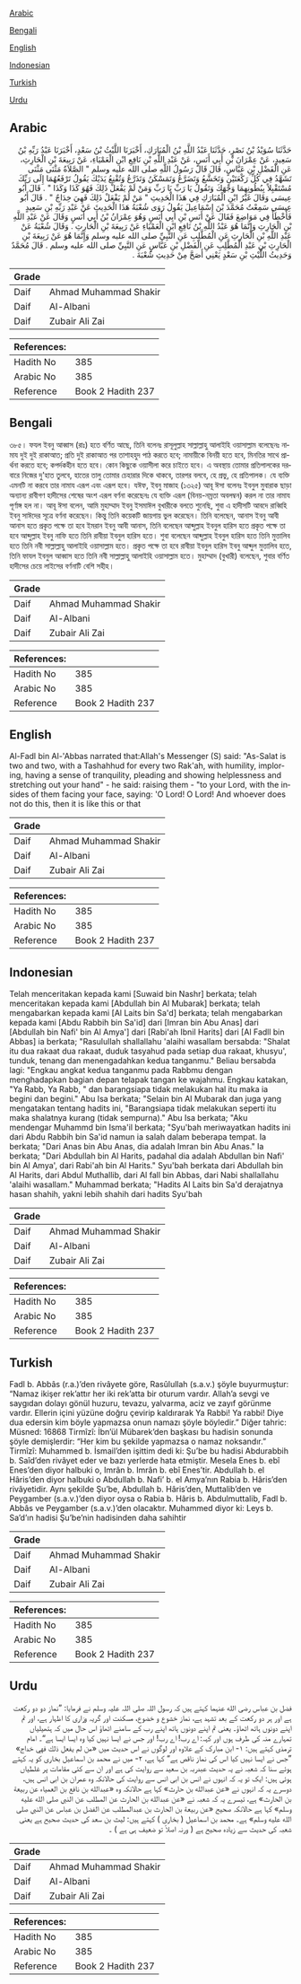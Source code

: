 [Arabic](#arabic)

[Bengali](#bengali)

[English](#english)

[Indonesian](#indonesian)

[Turkish](#turkish)

[Urdu](#urdu)

## Arabic


<div dir="rtl" lang="ar" style={{fontSize:'larger',backgroundColor:'#f8f9fa',padding:20}}>
حَدَّثَنَا سُوَيْدُ بْنُ نَصْرٍ، حَدَّثَنَا عَبْدُ اللَّهِ بْنُ الْمُبَارَكِ، أَخْبَرَنَا اللَّيْثُ بْنُ سَعْدٍ، أَخْبَرَنَا عَبْدُ رَبِّهِ بْنُ سَعِيدٍ، عَنْ عِمْرَانَ بْنِ أَبِي أَنَسٍ، عَنْ عَبْدِ اللَّهِ بْنِ نَافِعِ ابْنِ الْعَمْيَاءِ، عَنْ رَبِيعَةَ بْنِ الْحَارِثِ، عَنِ الْفَضْلِ بْنِ عَبَّاسٍ، قَالَ قَالَ رَسُولُ اللَّهِ صلى الله عليه وسلم ‏"‏ الصَّلاَةُ مَثْنَى مَثْنَى تَشَهَّدُ فِي كُلِّ رَكْعَتَيْنِ وَتَخَشَّعُ وَتَضَرَّعُ وَتَمَسْكَنُ وَتَذَرَّعُ وَتُقْنِعُ يَدَيْكَ يَقُولُ تَرْفَعُهُمَا إِلَى رَبِّكَ مُسْتَقْبِلاً بِبُطُونِهِمَا وَجْهَكَ وَتَقُولُ يَا رَبِّ يَا رَبِّ وَمَنْ لَمْ يَفْعَلْ ذَلِكَ فَهُوَ كَذَا وَكَذَا ‏"‏ ‏.‏ قَالَ أَبُو عِيسَى وَقَالَ غَيْرُ ابْنِ الْمُبَارَكِ فِي هَذَا الْحَدِيثِ ‏"‏ مَنْ لَمْ يَفْعَلْ ذَلِكَ فَهِيَ خِدَاجٌ ‏"‏ ‏.‏ قَالَ أَبُو عِيسَى سَمِعْتُ مُحَمَّدَ بْنَ إِسْمَاعِيلَ يَقُولُ رَوَى شُعْبَةُ هَذَا الْحَدِيثَ عَنْ عَبْدِ رَبِّهِ بْنِ سَعِيدٍ فَأَخْطَأَ فِي مَوَاضِعَ فَقَالَ عَنْ أَنَسِ بْنِ أَبِي أَنَسٍ وَهُوَ عِمْرَانُ بْنُ أَبِي أَنَسٍ وَقَالَ عَنْ عَبْدِ اللَّهِ بْنِ الْحَارِثِ وَإِنَّمَا هُوَ عَبْدُ اللَّهِ بْنُ نَافِعِ ابْنِ الْعَمْيَاءِ عَنْ رَبِيعَةَ بْنِ الْحَارِثِ ‏.‏ وَقَالَ شُعْبَةُ عَنْ عَبْدِ اللَّهِ بْنِ الْحَارِثِ عَنِ الْمُطَّلِبِ عَنِ النَّبِيِّ صلى الله عليه وسلم وَإِنَّمَا هُوَ عَنْ رَبِيعَةَ بْنِ الْحَارِثِ بْنِ عَبْدِ الْمُطَّلِبِ عَنِ الْفَضْلِ بْنِ عَبَّاسٍ عَنِ النَّبِيِّ صلى الله عليه وسلم ‏.‏ قَالَ مُحَمَّدٌ وَحَدِيثُ اللَّيْثِ بْنِ سَعْدٍ يَعْنِي أَصَحَّ مِنْ حَدِيثِ شُعْبَةَ ‏.‏
</div>
<div style={{backgroundColor:'#f8f9fa',padding:20, marginBottom: 10}}><table> <thead> <tr> <th>Grade</th> <th></th> </tr> </thead> <tbody> <tr><td>Daif</td><td>Ahmad Muhammad Shakir</td></tr><tr><td>Daif</td><td>Al-Albani</td></tr><tr><td>Daif</td><td>Zubair Ali Zai</td></tr></tbody></table><table> <thead> <tr> <th>References:</th> <th></th> </tr> </thead> <tbody><tr><td>Hadith No</td><td>385</td></tr><tr><td>Arabic No</td><td>385</td></tr><tr><td>Reference</td><td>Book 2 Hadith 237</td></tr></tbody></table></div>

## Bengali


<div dir="ltr" lang="bn" style={{fontSize:'larger',backgroundColor:'#f8f9fa',padding:20}}>
৩৮৫। ফযল ইবনু আব্বাস (রাঃ) হতে বর্ণিত আছে, তিনি বলেনঃ রাসূলুল্লাহ সাল্লাল্লাহু আলাইহি ওয়াসাল্লাম বলেছেনঃ নামায দুই দুই রাকাআত; প্রতি দুই রাকাআত পর তাশাহহুদ পাঠ করতে হবে; নামায়ীকে বিনয়ী হতে হবে, মিনতির সাথে প্রার্থনা করতে হবে; কপর্দকহীন হতে হবে। কোন কিছুকে ওয়াসীলা করে চাইতে হবে। এ অবস্থায় তোমার প্রতিপালকের দরবারে নিজের দু'হাত তুলবে, হাতের তালু তোমার চেহারার দিকে থাকবে, তারপর বলবে, হে প্ৰভু, হে প্রতিপালক। যে ব্যক্তি এমনটি না করবে তার নামায এরূপ এবং এরূপ হবে। যঈফ, ইবনু মাজাহ (১৩২৫) আবূ ঈসা বলেনঃ ইবনুল মুবারাক ছাড়া অন্যান্য রাবীগণ হাদীসের শেষের অংশ এরূপ বর্ণনা করেছেনঃ যে ব্যক্তি এরূপ (বিনয়-নম্রতা অবলম্বন) করল না তার নামায পূর্ণাঙ্গ হল না। আবূ ঈসা বলেন, আমি মুহাম্মাদ ইবনু ইসমাঈল বুখারীকে বলতে শুনেছি, শুবা এ হাদীসটি আবদে রাব্বিহি ইবনু সাঈদের সূত্রে বর্ণনা করেছেন। কিন্তু তিনি কয়েকটি জায়গায় ভুল করেছেন। তিনি বলেছেন, আনাস ইবনু আবী আনাস হতে প্রকৃত পক্ষে তা হবে ইমরান ইবনু আবী আনাস, তিনি বলেছেন আব্দুল্লাহ ইবনুল হারিস হতে প্রকৃত পক্ষে তা হবে আব্দুল্লাহ ইবনু নাফি হতে তিনি রাবীয়া ইবনুল হারিস হতে। শুবা বলেছেন আব্দুল্লাহ ইবনুল হারিস হতে তিনি মুত্তালিব হতে তিনি নবী সাল্লাল্লাহু আলাইহি ওয়াসাল্লাম হতে। প্রকৃত পক্ষে তা হবে রাবীয়া ইবনুল হারিস ইবনু আব্দুল মুত্তালিব হতে, তিনি ফাযল ইবনুল আব্বাস হতে তিনি নবী সাল্লাল্লাহু আলাইহি ওয়াসাল্লাম হতে। মুহাম্মাদ (বুখারী) বলেছেন, শুবার বর্ণিত হাদীসের চেয়ে লাইসের বর্ণনাটি বেশি সহীহ।
</div>
<div style={{backgroundColor:'#f8f9fa',padding:20, marginBottom: 10}}><table> <thead> <tr> <th>Grade</th> <th></th> </tr> </thead> <tbody> <tr><td>Daif</td><td>Ahmad Muhammad Shakir</td></tr><tr><td>Daif</td><td>Al-Albani</td></tr><tr><td>Daif</td><td>Zubair Ali Zai</td></tr></tbody></table><table> <thead> <tr> <th>References:</th> <th></th> </tr> </thead> <tbody><tr><td>Hadith No</td><td>385</td></tr><tr><td>Arabic No</td><td>385</td></tr><tr><td>Reference</td><td>Book 2 Hadith 237</td></tr></tbody></table></div>

## English


<div dir="ltr" lang="en" style={{fontSize:'larger',backgroundColor:'#f8f9fa',padding:20}}>
Al-Fadl bin Al-'Abbas narrated that:Allah's Messenger (S) said: "As-Salat is two and two, with a Tashahhud for every two Rak'ah, with humility, imploring, having a sense of tranquility, pleading and showing helplessness and stretching out your hand" - he said: raising them - "to your Lord, with the insides of them facing your face, saying: 'O Lord! O Lord! And whoever does not do this, then it is like this or that
</div>
<div style={{backgroundColor:'#f8f9fa',padding:20, marginBottom: 10}}><table> <thead> <tr> <th>Grade</th> <th></th> </tr> </thead> <tbody> <tr><td>Daif</td><td>Ahmad Muhammad Shakir</td></tr><tr><td>Daif</td><td>Al-Albani</td></tr><tr><td>Daif</td><td>Zubair Ali Zai</td></tr></tbody></table><table> <thead> <tr> <th>References:</th> <th></th> </tr> </thead> <tbody><tr><td>Hadith No</td><td>385</td></tr><tr><td>Arabic No</td><td>385</td></tr><tr><td>Reference</td><td>Book 2 Hadith 237</td></tr></tbody></table></div>

## Indonesian


<div dir="ltr" lang="id" style={{fontSize:'larger',backgroundColor:'#f8f9fa',padding:20}}>
Telah menceritakan kepada kami [Suwaid bin Nashr] berkata; telah menceritakan kepada kami [Abdullah bin Al Mubarak] berkata; telah mengabarkan kepada kami [Al Laits bin Sa'd] berkata; telah mengabarkan kepada kami [Abdu Rabbih bin Sa'id] dari [Imran bin Abu Anas] dari [Abdullah bin Nafi' bin Al Amya'] dari [Rabi'ah Ibnil Harits] dari [Al Fadll bin Abbas] ia berkata; "Rasulullah shallallahu 'alaihi wasallam bersabda: "Shalat itu dua rakaat dua rakaat, duduk tasyahud pada setiap dua rakaat, khusyu', tunduk, tenang dan menengadahkan kedua tanganmu." Beliau bersabda lagi: "Engkau angkat kedua tanganmu pada Rabbmu dengan menghadapkan bagian depan telapak tangan ke wajahmu. Engkau katakan, "Ya Rabb, Ya Rabb, " dan barangsiapa tidak melakukan hal itu maka ia begini dan begini." Abu Isa berkata; "Selain bin Al Mubarak dan juga yang mengatakan tentang hadits ini, "Barangsiapa tidak melakukan seperti itu maka shalatnya kurang (tidak sempurna)." Abu Isa berkata; "Aku mendengar Muhammd bin Isma'il berkata; "Syu'bah meriwayatkan hadits ini dari Abdu Rabbih bin Sa'id namun ia salah dalam beberapa tempat. Ia berkata; "Dari Anas bin Abu Anas, dia adalah Imran bin Abu Anas." Ia berkata; "Dari Abdullah bin Al Harits, padahal dia adalah Abdullan bin Nafi' bin Al Amya', dari Rabi'ah bin Al Harits." Syu'bah berkata dari Abdullah bin Al Harits, dari Abdul Muthallib, dari Al fall bin Abbas, dari Nabi shallallahu 'alaihi wasallam." Muhammad berkata; "Hadits Al Laits bin Sa'd derajatnya hasan shahih, yakni lebih shahih dari hadits Syu'bah
</div>
<div style={{backgroundColor:'#f8f9fa',padding:20, marginBottom: 10}}><table> <thead> <tr> <th>Grade</th> <th></th> </tr> </thead> <tbody> <tr><td>Daif</td><td>Ahmad Muhammad Shakir</td></tr><tr><td>Daif</td><td>Al-Albani</td></tr><tr><td>Daif</td><td>Zubair Ali Zai</td></tr></tbody></table><table> <thead> <tr> <th>References:</th> <th></th> </tr> </thead> <tbody><tr><td>Hadith No</td><td>385</td></tr><tr><td>Arabic No</td><td>385</td></tr><tr><td>Reference</td><td>Book 2 Hadith 237</td></tr></tbody></table></div>

## Turkish


<div dir="ltr" lang="tr" style={{fontSize:'larger',backgroundColor:'#f8f9fa',padding:20}}>
Fadl b. Abbâs (r.a.)’den rivâyete göre, Rasûlullah (s.a.v.) şöyle buyurmuştur: “Namaz ikişer rek’attır her iki rek’atta bir oturum vardır. Allah’a sevgi ve saygıdan dolayı gönül huzuru, tevazu, yalvarma, aciz ve zayıf görünme vardır. Ellerin içini yüzüne doğru çevirip kaldırarak Ya Rabbi! Ya rabbi! Diye dua edersin kim böyle yapmazsa onun namazı şöyle böyledir.” Diğer tahric: Müsned: 16868 Tirmîzî: İbn’ül Mübarek’den başkası bu hadisin sonunda şöyle demişlerdir: “Her kim bu şekilde yapmazsa o namaz noksandır.” Tirmîzî: Muhammed b. İsmail’den işittim dedi ki: Şu’be bu hadisi Abdurabbih b. Saîd’den rivâyet eder ve bazı yerlerde hata etmiştir. Mesela Enes b. ebî Enes’den diyor halbuki o, Imrân b. Imrân b. ebî Enes’tir. Abdullah b. el Hâris’den diyor halbuki o Abdullah b. Nafi’ b. el Amya’nın Rabia b. Hâris’den rivâyetidir. Aynı şekilde Şu’be, Abdullah b. Hâris’den, Muttalib’den ve Peygamber (s.a.v.)’den diyor oysa o Rabia b. Hâris b. Abdulmuttalib, Fadl b. Abbâs ve Peygamber (s.a.v.)’den olacaktır. Muhammed diyor ki: Leys b. Sa’d’ın hadisi Şu’be’nin hadisinden daha sahihtir
</div>
<div style={{backgroundColor:'#f8f9fa',padding:20, marginBottom: 10}}><table> <thead> <tr> <th>Grade</th> <th></th> </tr> </thead> <tbody> <tr><td>Daif</td><td>Ahmad Muhammad Shakir</td></tr><tr><td>Daif</td><td>Al-Albani</td></tr><tr><td>Daif</td><td>Zubair Ali Zai</td></tr></tbody></table><table> <thead> <tr> <th>References:</th> <th></th> </tr> </thead> <tbody><tr><td>Hadith No</td><td>385</td></tr><tr><td>Arabic No</td><td>385</td></tr><tr><td>Reference</td><td>Book 2 Hadith 237</td></tr></tbody></table></div>

## Urdu


<div dir="rtl" lang="ur" style={{fontSize:'larger',backgroundColor:'#f8f9fa',padding:20}}>
فضل بن عباس رضی الله عنہما کہتے ہیں کہ رسول اللہ صلی اللہ علیہ وسلم نے فرمایا: ”نماز دو دو رکعت ہے اور ہر دو رکعت کے بعد تشہد ہے، نماز خشوع و خضوع، مسکنت اور گریہ وزاری کا اظہار ہے، اور تم اپنے دونوں ہاتھ اٹھاؤ۔ یعنی تم اپنے دونوں ہاتھ اپنے رب کے سامنے اٹھاؤ اس حال میں کہ ہتھیلیاں تمہارے منہ کی طرف ہوں اور کہہ: اے رب! اے رب! اور جس نے ایسا نہیں کیا وہ ایسا ایسا ہے“۔ امام ترمذی کہتے ہیں: ۱- ابن مبارک کے علاوہ اور لوگوں نے اس حدیث میں «من لم يفعل ذلك فهي خداج» ”جس نے ایسا نہیں کیا اس کی نماز ناقص ہے“ کہا ہے، ۲- میں نے محمد بن اسماعیل بخاری کو یہ کہتے ہوئے سنا کہ شعبہ نے یہ حدیث عبدربہ بن سعید سے روایت کی ہے اور ان سے کئی مقامات پر غلطیاں ہوئی ہیں: ایک تو یہ کہ انہوں نے انس بن ابی انس سے روایت کی حالانکہ وہ عمران بن ابی انس ہیں، دوسرے یہ کہ انہوں نے «عن عبدالله بن حارث» کہا ہے حالانکہ وہ «عبدالله بن نافع بن العمياء عن ربيعة بن الحارث» ہے، تیسرے یہ کہ شعبہ نے «عن عبدالله بن الحارث عن المطلب عن النبي صلى الله عليه وسلم» کہا ہے حالانکہ صحیح «عن ربيعة بن الحارث بن عبدالمطلب عن الفضل بن عباس عن النبي صلى الله عليه وسلم» ہے۔ محمد بن اسماعیل ( بخاری ) کہتے ہیں: لیث بن سعد کی حدیث صحیح ہے یعنی شعبہ کی حدیث سے زیادہ صحیح ہے ( ورنہ اصلاً تو ضعیف ہی ہے ) ۔
</div>
<div style={{backgroundColor:'#f8f9fa',padding:20, marginBottom: 10}}><table> <thead> <tr> <th>Grade</th> <th></th> </tr> </thead> <tbody> <tr><td>Daif</td><td>Ahmad Muhammad Shakir</td></tr><tr><td>Daif</td><td>Al-Albani</td></tr><tr><td>Daif</td><td>Zubair Ali Zai</td></tr></tbody></table><table> <thead> <tr> <th>References:</th> <th></th> </tr> </thead> <tbody><tr><td>Hadith No</td><td>385</td></tr><tr><td>Arabic No</td><td>385</td></tr><tr><td>Reference</td><td>Book 2 Hadith 237</td></tr></tbody></table></div>
